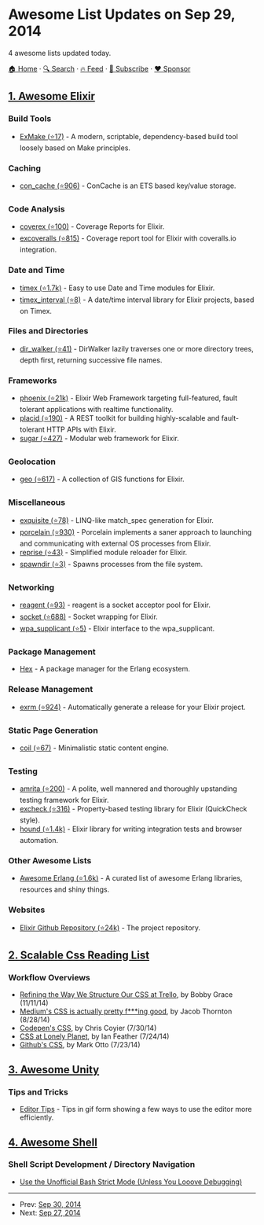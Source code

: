 # Awesome List Updates on Sep 29, 2014

4 awesome lists updated today.

[🏠 Home](/README.md) · [🔍 Search](https://www.trackawesomelist.com/search/) · [🔥 Feed](https://www.trackawesomelist.com/rss.xml) · [📮 Subscribe](https://trackawesomelist.us17.list-manage.com/subscribe?u=d2f0117aa829c83a63ec63c2f&id=36a103854c) · [❤️  Sponsor](https://github.com/sponsors/theowenyoung)



## [1. Awesome Elixir](/content/h4cc/awesome-elixir/README.md)

### Build Tools

*   [ExMake (⭐17)](https://github.com/lycus/exmake) - A modern, scriptable, dependency-based build tool loosely based on Make principles.

### Caching

*   [con\_cache (⭐906)](https://github.com/sasa1977/con_cache) - ConCache is an ETS based key/value storage.

### Code Analysis

*   [coverex (⭐100)](https://github.com/alfert/coverex) - Coverage Reports for Elixir.
*   [excoveralls (⭐815)](https://github.com/parroty/excoveralls) - Coverage report tool for Elixir with coveralls.io integration.

### Date and Time

*   [timex (⭐1.7k)](https://github.com/bitwalker/timex) - Easy to use Date and Time modules for Elixir.
*   [timex\_interval (⭐8)](https://github.com/atabary/timex-interval) - A date/time interval library for Elixir projects, based on Timex.

### Files and Directories

*   [dir\_walker (⭐41)](https://github.com/pragdave/dir_walker) - DirWalker lazily traverses one or more directory trees, depth first, returning successive file names.

### Frameworks

*   [phoenix (⭐21k)](https://github.com/phoenixframework/phoenix) - Elixir Web Framework targeting full-featured, fault tolerant applications with realtime functionality.
*   [placid (⭐190)](https://github.com/slogsdon/placid) - A REST toolkit for building highly-scalable and fault-tolerant HTTP APIs with Elixir.
*   [sugar (⭐427)](https://github.com/sugar-framework/sugar) - Modular web framework for Elixir.

### Geolocation

*   [geo (⭐617)](https://github.com/bryanjos/geo) - A collection of GIS functions for Elixir.

### Miscellaneous

*   [exquisite (⭐78)](https://github.com/meh/exquisite) - LINQ-like match\_spec generation for Elixir.
*   [porcelain (⭐930)](https://github.com/alco/porcelain) - Porcelain implements a saner approach to launching and communicating with external OS processes from Elixir.
*   [reprise (⭐43)](https://github.com/herenowcoder/reprise) - Simplified module reloader for Elixir.
*   [spawndir (⭐3)](https://github.com/jtmoulia/spawndir) - Spawns processes from the file system.

### Networking

*   [reagent (⭐93)](https://github.com/meh/reagent) - reagent is a socket acceptor pool for Elixir.
*   [socket (⭐688)](https://github.com/meh/elixir-socket) - Socket wrapping for Elixir.
*   [wpa\_supplicant (⭐5)](https://github.com/fhunleth/wpa_supplicant.ex) - Elixir interface to the wpa\_supplicant.

### Package Management

*   [Hex](https://hex.pm/) - A package manager for the Erlang ecosystem.

### Release Management

*   [exrm (⭐924)](https://github.com/bitwalker/exrm) - Automatically generate a release for your Elixir project.

### Static Page Generation

*   [coil (⭐67)](https://github.com/badosu/coil) - Minimalistic static content engine.

### Testing

*   [amrita (⭐200)](https://github.com/josephwilk/amrita) - A polite, well mannered and thoroughly upstanding testing framework for Elixir.
*   [excheck (⭐316)](https://github.com/parroty/excheck) - Property-based testing library for Elixir (QuickCheck style).
*   [hound (⭐1.4k)](https://github.com/HashNuke/hound) - Elixir library for writing integration tests and browser automation.

### Other Awesome Lists

*   [Awesome Erlang (⭐1.6k)](https://github.com/drobakowski/awesome-erlang) - A curated list of awesome Erlang libraries, resources and shiny things.

### Websites

*   [Elixir Github Repository (⭐24k)](https://github.com/elixir-lang/elixir) - The project repository.

## [2. Scalable Css Reading List](/content/davidtheclark/scalable-css-reading-list/README.md)

### Workflow Overviews

*   [Refining the Way We Structure Our CSS at Trello](http://blog.trello.com/refining-the-way-we-structure-our-css-at-trello/), by Bobby Grace (11/11/14)
*   [Medium's CSS is actually pretty f\*\*\*ing good](https://medium.com/@fat/mediums-css-is-actually-pretty-fucking-good-b8e2a6c78b06), by Jacob Thornton (8/28/14)
*   [Codepen's CSS](http://codepen.io/chriscoyier/blog/codepens-css), by Chris Coyier (7/30/14)
*   [CSS at Lonely Planet](http://ianfeather.co.uk/css-at-lonely-planet/), by Ian Feather (7/24/14)
*   [Github's CSS](http://markdotto.com/2014/07/23/githubs-css/), by Mark Otto (7/23/14)

## [3. Awesome Unity](/content/RyanNielson/awesome-unity/README.md)

### Tips and Tricks

*   [Editor Tips](http://imgur.com/a/2w7zd) - Tips in gif form showing a few ways to use the editor more efficiently.

## [4. Awesome Shell](/content/alebcay/awesome-shell/README.md)

### Shell Script Development / Directory Navigation

*   [Use the Unofficial Bash Strict Mode (Unless You Looove Debugging)](http://redsymbol.net/articles/unofficial-bash-strict-mode/)

---

- Prev: [Sep 30, 2014](/content/2014/09/30/README.md)
- Next: [Sep 27, 2014](/content/2014/09/27/README.md)